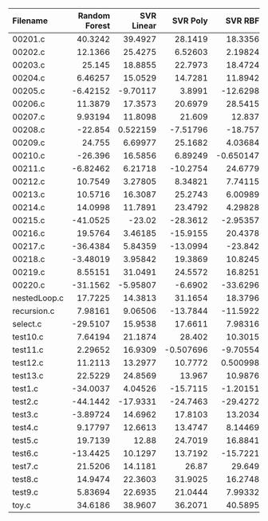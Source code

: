| Filename     |   Random Forest |   SVR Linear |   SVR Poly |    SVR RBF |        KNN |   Gradient Boosting |   AdaBoost |   Random Number |         O0 |   O1 |         O2 |        O3 |
|:-------------|----------------:|-------------:|-----------:|-----------:|-----------:|--------------------:|-----------:|----------------:|-----------:|-----:|-----------:|----------:|
| 00201.c      |        40.3242  |    39.4927   |  28.1419   |  18.3356   |  27.6081   |          28.2399    |  17.0873   |       12.9325   |  30.9333   |   -0 |  41.0974   |  40.8209  |
| 00202.c      |        12.1366  |    25.4275   |   6.52603  |   2.19824  |   1.81215  |         -10.783     | -19.2448   |        8.09532  |  -0.405639 |   -0 |   8.37278  |  -6.33252 |
| 00203.c      |        25.145   |    18.8855   |  22.7973   |  18.4724   |   1.93071  |           1.82663   |  -6.28078  |       -9.88177  |   5.80029  |   -0 |  -5.91359  |  -6.25377 |
| 00204.c      |         6.46257 |    15.0529   |  14.7281   |  11.8942   |  -4.16112  |         -31.9479    |  10.5408   |      -21.0643   |  15.9068   |   -0 | -27.1777   |  11.9042  |
| 00205.c      |        -6.42152 |    -9.70117  |   3.8991   | -12.6298   | -23.8935   |         -14.4534    | -27.5409   |      -49.1015   | -28.6886   |   -0 | -32.2256   | -19.3068  |
| 00206.c      |        11.3879  |    17.3573   |  20.6979   |  28.5415   |  16.3688   |          30.4704    |  16.5734   |       12.9832   |  13.2782   |   -0 | -10.4542   |  26.5359  |
| 00207.c      |         9.93194 |    11.8098   |  21.609    |  12.837    |  12.8919   |          -5.51002   |  20.3541   |       12.6659   |   8.36692  |   -0 |  -5.84623  |  -5.41252 |
| 00208.c      |       -22.854   |     0.522159 |  -7.51796  | -18.757    |   4.0129   |         -18.8281    | -22.0804   |      -21.6601   | -28.0768   |   -0 |  -1.43734  |   8.33287 |
| 00209.c      |        24.755   |     6.69977  |  25.1682   |   4.03684  |  -8.73376  |          22.8261    |  16.3152   |       23.1779   |  18.0085   |   -0 | -30.4861   | -36.6479  |
| 00210.c      |       -26.396   |    16.5856   |   6.89249  |  -0.650147 |  17.9923   |           3.65657   |   2.76969  |        7.74076  |  -5.97495  |   -0 |  -4.87554  |  16.5185  |
| 00211.c      |        -6.82462 |     6.21718  | -10.2754   |  24.6779   |  -8.78678  |         -11.2348    |  15.1256   |       14.1825   | -15.8784   |   -0 |  12.8046   |   6.42198 |
| 00212.c      |        10.7549  |     3.27805  |   8.34821  |   7.74115  |  -7.08144  |          -3.46476   |  -4.14682  |       -7.66761  | -14.9287   |   -0 | -17.6261   | -25.088   |
| 00213.c      |        10.5716  |    16.3087   |  25.2743   |   6.00989  |  11.5629   |          17.7929    |   3.47143  |      -11.0347   |   0.412152 |   -0 |  20.9957   |   7.81238 |
| 00214.c      |        14.0998  |    11.7891   |  23.4792   |   4.29828  |   8.11922  |          15.6445    |  15.4432   |        7.82989  |   7.34785  |   -0 |  19.1005   |   8.08855 |
| 00215.c      |       -41.0525  |   -23.02     | -28.3612   |  -2.95357  |  -4.34173  |         -19.7693    | -18.4586   |      -24.635    | -29.7165   |   -0 |  -7.57469  |   2.24137 |
| 00216.c      |        19.5764  |     3.46185  | -15.9155   |  20.4378   |  13.8526   |           8.81737   |   7.10861  |       -6.8902   |  -8.43239  |   -0 |  -3.95001  | -16.8459  |
| 00217.c      |       -36.4384  |     5.84359  | -13.0994   | -23.842    |  -5.75467  |         -11.5192    |  -5.45333  |      -15.6984   | -36.7043   |   -0 | -10.1791   | -11.5698  |
| 00218.c      |        -3.48019 |     3.95842  |  19.3869   |  10.8245   |   8.35077  |           2.79222   | -29.9636   |       15.3196   |  -0.42442  |   -0 | -12.3803   | -24.2938  |
| 00219.c      |         8.55151 |    31.0491   |  24.5572   |  16.8251   |  18.4098   |          11.5536    |  23.9445   |       19.5017   |   0.861659 |   -0 |  25.0422   |  22.2465  |
| 00220.c      |       -31.1562  |    -5.95807  |  -6.6902   | -33.6296   | -16.0304   |          -0.0363198 |  -0.595802 |      -22.6576   | -46.2298   |   -0 | -37.6461   | -46.0655  |
| nestedLoop.c |        17.7225  |    14.3813   |  31.1654   |  18.3796   |  12.9271   |          23.3119    |  16.9414   |       15.7404   |   5.99212  |   -0 |  12.9683   |  19.9856  |
| recursion.c  |         7.98161 |     9.06506  | -13.7844   | -11.5922   |   0.968548 |          -6.51282   |  -7.59745  |       19.49     | -13.518    |   -0 |  -4.18105  |   4.36156 |
| select.c     |       -29.5107  |    15.9538   |  17.6611   |   7.98316  |  -0.142417 |           5.55878   |  -7.14374  |       -7.26821  |   1.13851  |   -0 |  -1.10467  | -16.3586  |
| test10.c     |         7.64194 |    21.1874   |  28.402    |  10.3015   |  14.0414   |          15.7124    |  29.119    |       20.1393   |   8.82035  |   -0 |  -0.095239 |  13.085   |
| test11.c     |         2.29652 |    16.9309   |  -0.507696 |  -9.70554  |   6.69743  |         -26.0554    | -13.1593   |       -6.06727  |   0.940936 |   -0 |   9.12959  |   3.77081 |
| test12.c     |        11.2113  |    13.2977   |  10.7772   |   0.500998 |  11.6542   |          11.134     |   3.27574  |       -0.705226 | -20.4714   |   -0 |  -3.49417  |  -2.59324 |
| test13.c     |        22.5229  |    24.8569   |  13.967    |  10.9876   |  10.2153   |          15.5241    |   3.29971  |        1.8658   |  13.3154   |   -0 |   8.21474  |   7.09284 |
| test1.c      |       -34.0037  |     4.04526  | -15.7115   |  -1.20151  |  -2.60278  |          -6.61596   |  -7.37914  |       -1.74149  |   3.13372  |   -0 |   2.94537  |  -7.09806 |
| test2.c      |       -44.1442  |   -17.9331   | -24.7463   | -29.4272   | -29.8397   |         -24.9821    | -27.31     |      -27.7254   |   0.335576 |   -0 | -24.8655   | -44.7477  |
| test3.c      |        -3.89724 |    14.6962   |  17.8103   |  13.2034   |   3.24902  |          14.821     |  15.7419   |       13.4827   |   0.72234  |   -0 |  -9.11973  | -11.8411  |
| test4.c      |         9.17797 |    12.6613   |  13.4747   |   8.14469  |  18.933    |         -17.4413    |  10.5027   |       11.5457   |  10.3941   |   -0 |  -7.05876  |   2.31766 |
| test5.c      |        19.7139  |    12.88     |  24.7019   |  16.8841   |  -8.24875  |          -7.33248   | -10.9336   |      -10.7161   |   2.86085  |   -0 | -13.2753   |  27.5221  |
| test6.c      |       -13.4425  |    10.1297   |  13.7192   | -15.7221   | -19.1684   |         -11.3631    | -18.6499   |       -1.25367  | -18.045    |   -0 | -16.6819   |  -6.53305 |
| test7.c      |        21.5206  |    14.1181   |  26.87     |  29.649    |  21.1971   |          19.9348    |  28.2577   |       -1.28145  |   9.53596  |   -0 |   4.43515  |   2.2733  |
| test8.c      |        14.9474  |    22.3603   |  31.9025   |  16.2748   |  11.907    |           6.34655   |  -6.51709  |       -0.783442 |  -0.934925 |   -0 |  16.3718   |  14.6005  |
| test9.c      |         5.83694 |    22.6935   |  21.0444   |   7.99332  |   2.61588  |          20.9711    |  11.6686   |       23.7659   |  16.5254   |   -0 | -11.4221   |  -7.62965 |
| toy.c        |        34.6186  |    38.9607   |  36.2071   |  40.5895   |  41.702    |          40.3664    |  26.2022   |       15.9134   |   0.448317 |   -0 |   0.795854 |  20.3927  |